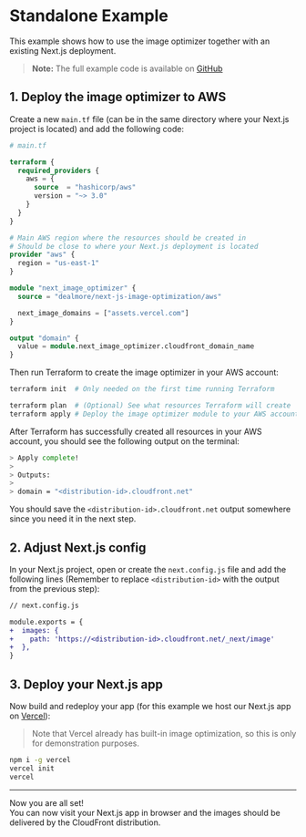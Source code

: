 # Standalone Example

This example shows how to use the image optimizer together with an existing Next.js deployment.

> **Note:** The full example code is available on [GitHub](https://github.com/dealmore/terraform-aws-next-js-image-optimization/tree/main/examples/with-next-js)

## 1. Deploy the image optimizer to AWS

Create a new `main.tf` file (can be in the same directory where your Next.js project is located) and add the following code:

```tf
# main.tf

terraform {
  required_providers {
    aws = {
      source  = "hashicorp/aws"
      version = "~> 3.0"
    }
  }
}

# Main AWS region where the resources should be created in
# Should be close to where your Next.js deployment is located
provider "aws" {
  region = "us-east-1"
}

module "next_image_optimizer" {
  source = "dealmore/next-js-image-optimization/aws"

  next_image_domains = ["assets.vercel.com"]
}

output "domain" {
  value = module.next_image_optimizer.cloudfront_domain_name
}
```

Then run Terraform to create the image optimizer in your AWS account:

```sh
terraform init  # Only needed on the first time running Terraform

terraform plan  # (Optional) See what resources Terraform will create
terraform apply # Deploy the image optimizer module to your AWS account
```

After Terraform has successfully created all resources in your AWS account, you should see the following output on the terminal:

```sh
> Apply complete!
>
> Outputs:
>
> domain = "<distribution-id>.cloudfront.net"
```

You should save the `<distribution-id>.cloudfront.net` output somewhere since you need it in the next step.

## 2. Adjust Next.js config

In your Next.js project, open or create the `next.config.js` file and add the following lines (Remember to replace `<distribution-id>` with the output from the previous step):

```diff
// next.config.js

module.exports = {
+  images: {
+    path: 'https://<distribution-id>.cloudfront.net/_next/image'
+  },
}
```

## 3. Deploy your Next.js app

Now build and redeploy your app (for this example we host our Next.js app on [Vercel](https://vercel.com/)):

> Note that Vercel already has built-in image optimization, so this is only for demonstration purposes.

```sh
npm i -g vercel
vercel init
vercel
```

---

Now you are all set!  
You can now visit your Next.js app in browser and the images should be delivered by the CloudFront distribution.
